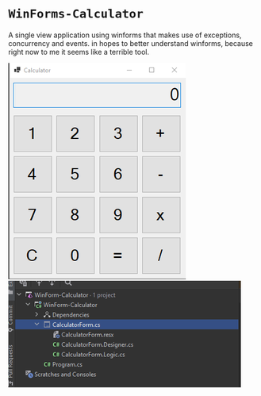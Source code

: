 # `WinForms-Calculator`
A single view application using winforms that makes use of exceptions, concurrency and
events. in hopes to better understand winforms, because right now to me it seems like a terrible tool. 

![Photo of Calc program](./readme-resources/Calc-img.PNG)
![File Structure](./readme-resources/FileStructure.PNG)